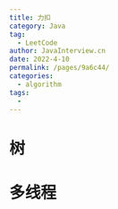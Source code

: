 ```yaml
---
title: 力扣
category: Java
tag: 
  - LeetCode
author: JavaInterview.cn
date: 2022-4-10
permalink: /pages/9a6c44/
categories: 
  - algorithm
tags: 
  - 
---
```


# 树

# 多线程